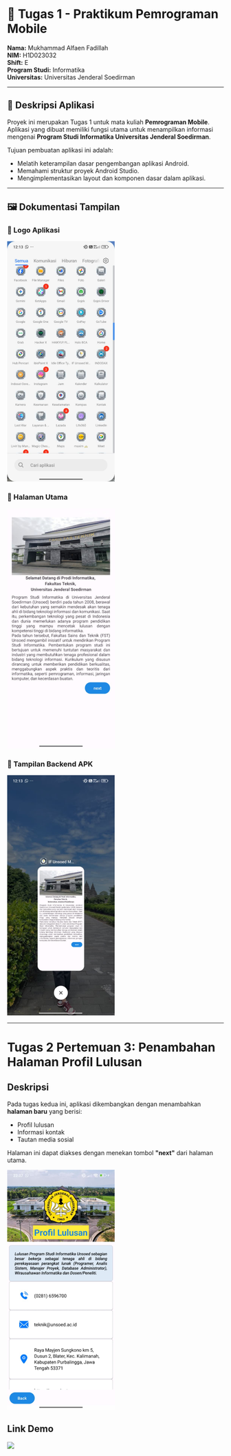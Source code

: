 # 📱 Tugas 1 - Praktikum Pemrograman Mobile  

**Nama:** Mukhammad Alfaen Fadillah  
**NIM:** H1D023032  
**Shift:** E  
**Program Studi:** Informatika  
**Universitas:** Universitas Jenderal Soedirman  

---

## 📖 Deskripsi Aplikasi  
Proyek ini merupakan Tugas 1 untuk mata kuliah **Pemrograman Mobile**.  
Aplikasi yang dibuat memiliki fungsi utama untuk menampilkan informasi mengenai **Program Studi Informatika Universitas Jenderal Soedirman**.  

Tujuan pembuatan aplikasi ini adalah:  
- Melatih keterampilan dasar pengembangan aplikasi Android.  
- Memahami struktur proyek Android Studio.  
- Mengimplementasikan layout dan komponen dasar dalam aplikasi.  

---

## 🖼️ Dokumentasi Tampilan  

### 🔹 Logo Aplikasi  
<img src="https://github.com/alpaenf/If-Unsoed-Mobile/blob/main/app/src/main/res/drawable/Gambar1.jpg" width="250">

### 🔹 Halaman Utama  
<img src= "https://github.com/alpaenf/If-Unsoed-Mobile/blob/main/app/src/main/res/drawable/Gambar2.jpg" width="250">

### 🔹 Tampilan Backend APK  
<img src="https://github.com/alpaenf/If-Unsoed-Mobile/blob/main/app/src/main/res/drawable/Gambar3.jpg" width="250">  

---

# Tugas 2 Pertemuan 3: Penambahan Halaman Profil Lulusan

## Deskripsi
Pada tugas kedua ini, aplikasi dikembangkan dengan menambahkan **halaman baru** yang berisi:
- Profil lulusan
- Informasi kontak
- Tautan media sosial

Halaman ini dapat diakses dengan menekan tombol **"next"** dari halaman utama.

<img src= "https://github.com/alpaenf/If-Unsoed-Mobile/blob/main/app/src/main/res/drawable/Gambar%20WhatsApp%202025-09-22%20pukul%2022.37.31_76adcdc7.jpg" width="250">

## Link Demo
<img src= "https://github.com/alpaenf/If-Unsoed-Mobile/blob/main/app/src/main/res/drawable/Demo_Praktikum%20(1).gif" width="250">

